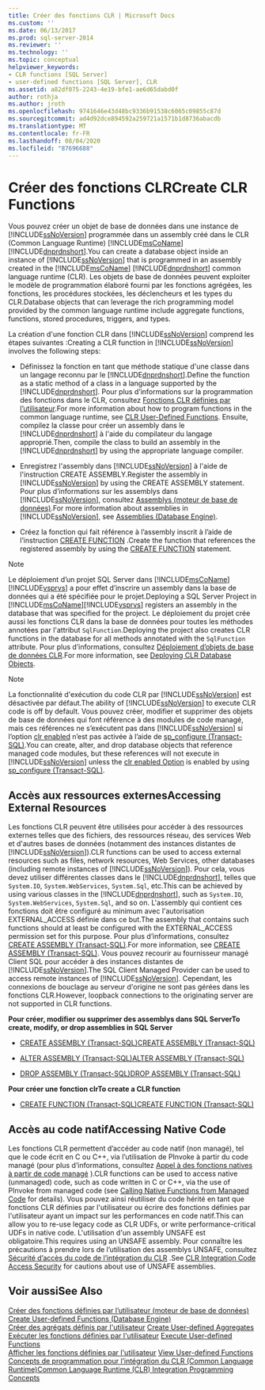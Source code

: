 ```yaml
---
title: Créer des fonctions CLR | Microsoft Docs
ms.custom: ''
ms.date: 06/13/2017
ms.prod: sql-server-2014
ms.reviewer: ''
ms.technology: ''
ms.topic: conceptual
helpviewer_keywords:
- CLR functions [SQL Server]
- user-defined functions [SQL Server], CLR
ms.assetid: a82df075-2243-4e19-bfe1-ae6d65dabd0f
author: rothja
ms.author: jroth
ms.openlocfilehash: 9741646e43d48bc9336b91538c6065c09855c87d
ms.sourcegitcommit: ad4d92dce894592a259721a1571b1d8736abacdb
ms.translationtype: MT
ms.contentlocale: fr-FR
ms.lasthandoff: 08/04/2020
ms.locfileid: "87696688"
---
```

# <a name="create-clr-functions"></a><span data-ttu-id="b5917-102">Créer des fonctions CLR</span><span class="sxs-lookup"><span data-stu-id="b5917-102">Create CLR Functions</span></span>
  <span data-ttu-id="b5917-103">Vous pouvez créer un objet de base de données dans une instance de [!INCLUDE[ssNoVersion](../../includes/ssnoversion-md.md)] programmée dans un assembly créé dans le CLR (Common Language Runtime) [!INCLUDE[msCoName](../../includes/msconame-md.md)] [!INCLUDE[dnprdnshort](../../includes/dnprdnshort-md.md)].</span><span class="sxs-lookup"><span data-stu-id="b5917-103">You can create a database object inside an instance of [!INCLUDE[ssNoVersion](../../includes/ssnoversion-md.md)] that is programmed in an assembly created in the [!INCLUDE[msCoName](../../includes/msconame-md.md)] [!INCLUDE[dnprdnshort](../../includes/dnprdnshort-md.md)] common language runtime (CLR).</span></span> <span data-ttu-id="b5917-104">Les objets de base de données peuvent exploiter le modèle de programmation élaboré fourni par les fonctions agrégées, les fonctions, les procédures stockées, les déclencheurs et les types du CLR.</span><span class="sxs-lookup"><span data-stu-id="b5917-104">Database objects that can leverage the rich programming model provided by the common language runtime include aggregate functions, functions, stored procedures, triggers, and types.</span></span>  
  
 <span data-ttu-id="b5917-105">La création d'une fonction CLR dans [!INCLUDE[ssNoVersion](../../includes/ssnoversion-md.md)] comprend les étapes suivantes :</span><span class="sxs-lookup"><span data-stu-id="b5917-105">Creating a CLR function in [!INCLUDE[ssNoVersion](../../includes/ssnoversion-md.md)] involves the following steps:</span></span>  
  
-   <span data-ttu-id="b5917-106">Définissez la fonction en tant que méthode statique d'une classe dans un langage reconnu par le [!INCLUDE[dnprdnshort](../../includes/dnprdnshort-md.md)].</span><span class="sxs-lookup"><span data-stu-id="b5917-106">Define the function as a static method of a class in a language supported by the [!INCLUDE[dnprdnshort](../../includes/dnprdnshort-md.md)].</span></span> <span data-ttu-id="b5917-107">Pour plus d’informations sur la programmation des fonctions dans le CLR, consultez [Fonctions CLR définies par l’utilisateur](../clr-integration-database-objects-user-defined-functions/clr-user-defined-functions.md).</span><span class="sxs-lookup"><span data-stu-id="b5917-107">For more information about how to program functions in the common language runtime, see [CLR User-Defined Functions](../clr-integration-database-objects-user-defined-functions/clr-user-defined-functions.md).</span></span> <span data-ttu-id="b5917-108">Ensuite, compilez la classe pour créer un assembly dans le [!INCLUDE[dnprdnshort](../../includes/dnprdnshort-md.md)] à l'aide du compilateur du langage approprié.</span><span class="sxs-lookup"><span data-stu-id="b5917-108">Then, compile the class to build an assembly in the [!INCLUDE[dnprdnshort](../../includes/dnprdnshort-md.md)] by using the appropriate language compiler.</span></span>  
  
-   <span data-ttu-id="b5917-109">Enregistrez l'assembly dans [!INCLUDE[ssNoVersion](../../includes/ssnoversion-md.md)] à l'aide de l'instruction CREATE ASSEMBLY.</span><span class="sxs-lookup"><span data-stu-id="b5917-109">Register the assembly in [!INCLUDE[ssNoVersion](../../includes/ssnoversion-md.md)] by using the CREATE ASSEMBLY statement.</span></span> <span data-ttu-id="b5917-110">Pour plus d’informations sur les assemblys dans [!INCLUDE[ssNoVersion](../../includes/ssnoversion-md.md)], consultez [Assemblys &#40;moteur de base de données&#41;](../clr-integration/assemblies-database-engine.md).</span><span class="sxs-lookup"><span data-stu-id="b5917-110">For more information about assemblies in [!INCLUDE[ssNoVersion](../../includes/ssnoversion-md.md)], see [Assemblies &#40;Database Engine&#41;](../clr-integration/assemblies-database-engine.md).</span></span>  
  
-   <span data-ttu-id="b5917-111">Créez la fonction qui fait référence à l’assembly inscrit à l’aide de l’instruction [CREATE FUNCTION](/sql/t-sql/statements/create-function-transact-sql) .</span><span class="sxs-lookup"><span data-stu-id="b5917-111">Create the function that references the registered assembly by using the [CREATE FUNCTION](/sql/t-sql/statements/create-function-transact-sql) statement.</span></span>  
  
> [!NOTE]  
>  <span data-ttu-id="b5917-112">Le déploiement d’un projet SQL Server dans [!INCLUDE[msCoName](../../includes/msconame-md.md)][!INCLUDE[vsprvs](../../includes/vsprvs-md.md)] a pour effet d’inscrire un assembly dans la base de données qui a été spécifiée pour le projet.</span><span class="sxs-lookup"><span data-stu-id="b5917-112">Deploying a SQL Server Project in [!INCLUDE[msCoName](../../includes/msconame-md.md)][!INCLUDE[vsprvs](../../includes/vsprvs-md.md)] registers an assembly in the database that was specified for the project.</span></span> <span data-ttu-id="b5917-113">Le déploiement du projet crée aussi les fonctions CLR dans la base de données pour toutes les méthodes annotées par l'attribut `SqlFunction`.</span><span class="sxs-lookup"><span data-stu-id="b5917-113">Deploying the project also creates CLR functions in the database for all methods annotated with the `SqlFunction` attribute.</span></span> <span data-ttu-id="b5917-114">Pour plus d’informations, consultez [Déploiement d’objets de base de données CLR](../clr-integration/deploying-clr-database-objects.md).</span><span class="sxs-lookup"><span data-stu-id="b5917-114">For more information, see [Deploying CLR Database Objects](../clr-integration/deploying-clr-database-objects.md).</span></span>  
  
> [!NOTE]  
>  <span data-ttu-id="b5917-115">La fonctionnalité d'exécution du code CLR par [!INCLUDE[ssNoVersion](../../includes/ssnoversion-md.md)] est désactivée par défaut.</span><span class="sxs-lookup"><span data-stu-id="b5917-115">The ability of [!INCLUDE[ssNoVersion](../../includes/ssnoversion-md.md)] to execute CLR code is off by default.</span></span> <span data-ttu-id="b5917-116">Vous pouvez créer, modifier et supprimer des objets de base de données qui font référence à des modules de code managé, mais ces références ne s’exécutent pas dans [!INCLUDE[ssNoVersion](../../includes/ssnoversion-md.md)] si l’option [clr enabled](../../database-engine/configure-windows/clr-enabled-server-configuration-option.md) n’est pas activée à l’aide de [sp_configure (Transact-SQL)](/sql/relational-databases/system-stored-procedures/sp-configure-transact-sql).</span><span class="sxs-lookup"><span data-stu-id="b5917-116">You can create, alter, and drop database objects that reference managed code modules, but these references will not execute in [!INCLUDE[ssNoVersion](../../includes/ssnoversion-md.md)] unless the [clr enabled Option](../../database-engine/configure-windows/clr-enabled-server-configuration-option.md) is enabled by using [sp_configure (Transact-SQL)](/sql/relational-databases/system-stored-procedures/sp-configure-transact-sql).</span></span>  
  
## <a name="accessing-external-resources"></a><span data-ttu-id="b5917-117">Accès aux ressources externes</span><span class="sxs-lookup"><span data-stu-id="b5917-117">Accessing External Resources</span></span>  
 <span data-ttu-id="b5917-118">Les fonctions CLR peuvent être utilisées pour accéder à des ressources externes telles que des fichiers, des ressources réseau, des services Web et d'autres bases de données (notamment des instances distantes de [!INCLUDE[ssNoVersion](../../includes/ssnoversion-md.md)]).</span><span class="sxs-lookup"><span data-stu-id="b5917-118">CLR functions can be used to access external resources such as files, network resources, Web Services, other databases (including remote instances of [!INCLUDE[ssNoVersion](../../includes/ssnoversion-md.md)]).</span></span> <span data-ttu-id="b5917-119">Pour cela, vous devez utiliser différentes classes dans le [!INCLUDE[dnprdnshort](../../includes/dnprdnshort-md.md)], telles que `System.IO`, `System.WebServices`, `System.Sql`, etc.</span><span class="sxs-lookup"><span data-stu-id="b5917-119">This can be achieved by using various classes in the [!INCLUDE[dnprdnshort](../../includes/dnprdnshort-md.md)], such as `System.IO`, `System.WebServices`, `System.Sql`, and so on.</span></span> <span data-ttu-id="b5917-120">L'assembly qui contient ces fonctions doit être configuré au minimum avec l'autorisation EXTERNAL_ACCESS définie dans ce but.</span><span class="sxs-lookup"><span data-stu-id="b5917-120">The assembly that contains such functions should at least be configured with the EXTERNAL_ACCESS permission set for this purpose.</span></span> <span data-ttu-id="b5917-121">Pour plus d’informations, consultez [CREATE ASSEMBLY &#40;Transact-SQL&#41;](/sql/t-sql/statements/create-assembly-transact-sql).</span><span class="sxs-lookup"><span data-stu-id="b5917-121">For more information, see [CREATE ASSEMBLY &#40;Transact-SQL&#41;](/sql/t-sql/statements/create-assembly-transact-sql).</span></span> <span data-ttu-id="b5917-122">Vous pouvez recourir au fournisseur managé Client SQL pour accéder à des instances distantes de [!INCLUDE[ssNoVersion](../../includes/ssnoversion-md.md)].</span><span class="sxs-lookup"><span data-stu-id="b5917-122">The SQL Client Managed Provider can be used to access remote instances of [!INCLUDE[ssNoVersion](../../includes/ssnoversion-md.md)].</span></span> <span data-ttu-id="b5917-123">Cependant, les connexions de bouclage au serveur d'origine ne sont pas gérées dans les fonctions CLR.</span><span class="sxs-lookup"><span data-stu-id="b5917-123">However, loopback connections to the originating server are not supported in CLR functions.</span></span>  
  
 <span data-ttu-id="b5917-124">**Pour créer, modifier ou supprimer des assemblys dans SQL Server**</span><span class="sxs-lookup"><span data-stu-id="b5917-124">**To create, modify, or drop assemblies in SQL Server**</span></span>  
  
-   [<span data-ttu-id="b5917-125">CREATE ASSEMBLY &#40;Transact-SQL&#41;</span><span class="sxs-lookup"><span data-stu-id="b5917-125">CREATE ASSEMBLY &#40;Transact-SQL&#41;</span></span>](/sql/t-sql/statements/create-assembly-transact-sql)  
  
-   [<span data-ttu-id="b5917-126">ALTER ASSEMBLY &#40;Transact-SQL&#41;</span><span class="sxs-lookup"><span data-stu-id="b5917-126">ALTER ASSEMBLY &#40;Transact-SQL&#41;</span></span>](/sql/t-sql/statements/alter-assembly-transact-sql)  
  
-   [<span data-ttu-id="b5917-127">DROP ASSEMBLY &#40;Transact-SQL&#41;</span><span class="sxs-lookup"><span data-stu-id="b5917-127">DROP ASSEMBLY &#40;Transact-SQL&#41;</span></span>](/sql/t-sql/statements/drop-assembly-transact-sql)  
  
 <span data-ttu-id="b5917-128">**Pour créer une fonction clr**</span><span class="sxs-lookup"><span data-stu-id="b5917-128">**To create a CLR function**</span></span>  
  
-   [<span data-ttu-id="b5917-129">CREATE FUNCTION &#40;Transact-SQL&#41;</span><span class="sxs-lookup"><span data-stu-id="b5917-129">CREATE FUNCTION &#40;Transact-SQL&#41;</span></span>](/sql/t-sql/statements/create-function-transact-sql)  
  
## <a name="accessing-native-code"></a><span data-ttu-id="b5917-130">Accès au code natif</span><span class="sxs-lookup"><span data-stu-id="b5917-130">Accessing Native Code</span></span>  
 <span data-ttu-id="b5917-131">Les fonctions CLR permettent d’accéder au code natif (non managé), tel que le code écrit en C ou C++, via l’utilisation de PInvoke à partir du code managé (pour plus d’informations, consultez [Appel à des fonctions natives à partir de code managé](https://go.microsoft.com/fwlink/?LinkID=181929) ).</span><span class="sxs-lookup"><span data-stu-id="b5917-131">CLR functions can be used to access native (unmanaged) code, such as code written in C or C++, via the use of PInvoke from managed code (see [Calling Native Functions from Managed Code](https://go.microsoft.com/fwlink/?LinkID=181929) for details).</span></span> <span data-ttu-id="b5917-132">Vous pouvez ainsi réutiliser du code hérité en tant que fonctions CLR définies par l'utilisateur ou écrire des fonctions définies par l'utilisateur ayant un impact sur les performances en code natif.</span><span class="sxs-lookup"><span data-stu-id="b5917-132">This can allow you to re-use legacy code as CLR UDFs, or write performance-critical UDFs in native code.</span></span> <span data-ttu-id="b5917-133">L'utilisation d'un assembly UNSAFE est obligatoire.</span><span class="sxs-lookup"><span data-stu-id="b5917-133">This requires using an UNSAFE assembly.</span></span> <span data-ttu-id="b5917-134">Pour connaître les précautions à prendre lors de l’utilisation des assemblys UNSAFE, consultez [Sécurité d’accès du code de l’intégration du CLR](../clr-integration/security/clr-integration-code-access-security.md) .</span><span class="sxs-lookup"><span data-stu-id="b5917-134">See [CLR Integration Code Access Security](../clr-integration/security/clr-integration-code-access-security.md) for cautions about use of UNSAFE assemblies.</span></span>  
  
## <a name="see-also"></a><span data-ttu-id="b5917-135">Voir aussi</span><span class="sxs-lookup"><span data-stu-id="b5917-135">See Also</span></span>  
 <span data-ttu-id="b5917-136">[Créer des fonctions définies par l’utilisateur &#40;moteur de base de données&#41;](create-user-defined-functions-database-engine.md) </span><span class="sxs-lookup"><span data-stu-id="b5917-136">[Create User-defined Functions &#40;Database Engine&#41;](create-user-defined-functions-database-engine.md) </span></span>  
 <span data-ttu-id="b5917-137">[Créer des agrégats définis par l'utilisateur](create-user-defined-aggregates.md) </span><span class="sxs-lookup"><span data-stu-id="b5917-137">[Create User-defined Aggregates](create-user-defined-aggregates.md) </span></span>  
 <span data-ttu-id="b5917-138">[Exécuter les fonctions définies par l'utilisateur](execute-user-defined-functions.md) </span><span class="sxs-lookup"><span data-stu-id="b5917-138">[Execute User-defined Functions](execute-user-defined-functions.md) </span></span>  
 <span data-ttu-id="b5917-139">[Afficher les fonctions définies par l'utilisateur](view-user-defined-functions.md) </span><span class="sxs-lookup"><span data-stu-id="b5917-139">[View User-defined Functions](view-user-defined-functions.md) </span></span>  
 [<span data-ttu-id="b5917-140">Concepts de programmation pour l’intégration du CLR &#40;Common Language Runtime&#41;</span><span class="sxs-lookup"><span data-stu-id="b5917-140">Common Language Runtime &#40;CLR&#41; Integration Programming Concepts</span></span>](../clr-integration/common-language-runtime-clr-integration-programming-concepts.md)  
  
  
